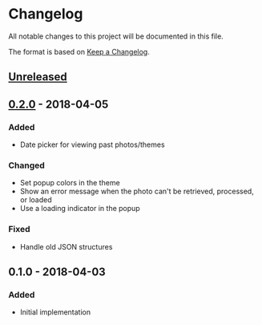# Changelog
All notable changes to this project will be documented in this file.

The format is based on [Keep a Changelog](http://keepachangelog.com/en/1.0.0/).

## [Unreleased]

## [0.2.0] - 2018-04-05
### Added
- Date picker for viewing past photos/themes

### Changed
- Set popup colors in the theme
- Show an error message when the photo can't be retrieved, processed, or loaded
- Use a loading indicator in the popup

### Fixed
- Handle old JSON structures

## 0.1.0 - 2018-04-03
### Added
- Initial implementation

[Unreleased]: https://github.com/dguo/picture-paint/compare/v0.2.0...HEAD
[0.2.0]: https://github.com/dguo/picture-paint/compare/v0.1.0...v0.2.0

